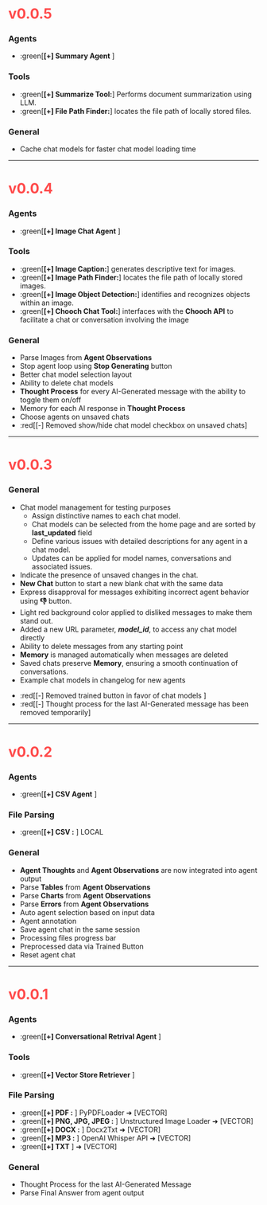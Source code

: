 # <span style="color:rgb(255, 75, 75)">v0.0.5</span>
### Agents
- :green[**[+] Summary Agent** ] 

### Tools
* :green[**[+] Summarize Tool:**] Performs document summarization using LLM.
* :green[**[+] File Path Finder:**] locates the file path of locally stored files.

### General
* Cache chat models for faster chat model loading time
---
# <span style="color:rgb(255, 75, 75)">v0.0.4</span>
### Agents
- :green[**[+] Image Chat Agent** ] 

### Tools
* :green[**[+] Image Caption:**] generates descriptive text for images.
* :green[**[+] Image Path Finder:**] locates the file path of locally stored images.
* :green[**[+] Image Object Detection:**] identifies and recognizes objects within an image.
* :green[**[+] Chooch Chat Tool:**] interfaces with the **Chooch API** to facilitate a chat or conversation involving the image

### General
* Parse Images from **Agent Observations**
* Stop agent loop using **Stop Generating** button
* Better chat model selection layout
* Ability to delete chat models
* **Thought Process** for every AI-Generated message with the ability to toggle them on/off
* Memory for each AI response in **Thought Process**
* Choose agents on unsaved chats
* :red[[-] Removed show/hide chat model checkbox on unsaved chats]
---
# <span style="color:rgb(255, 75, 75)">v0.0.3</span>
### General
* Chat model management for testing purposes
    * Assign distinctive names to each chat model.
    * Chat models can be selected from the home page and are sorted by **last_updated** field
    * Define various issues with detailed descriptions for any agent in a chat model.
    * Updates can be applied for model names, conversations and associated issues.
* Indicate the presence of unsaved changes in the chat.
* **New Chat** button to start a new blank chat with the same data
* Express disapproval for messages exhibiting incorrect agent behavior using **👎** button.
* Light red background color applied to disliked messages to make them stand out.
* Added a new URL parameter, ***model_id***, to access any chat model directly
* Ability to delete messages from any starting point
* **Memory** is managed automatically when messages are deleted
* Saved chats preserve **Memory**, ensuring a smooth continuation of conversations.
* Example chat models in changelog for new agents
- :red[[-] Removed trained button in favor of chat models ]
- :red[[-] Thought process for the last AI-Generated message has been removed temporarily]
---
# <span style="color:rgb(255, 75, 75)">v0.0.2</span>
### Agents
- :green[**[+] CSV Agent** ]

### File Parsing 
- :green[**[+] CSV :** ] LOCAL

### General
* **Agent Thoughts** and **Agent Observations** are now integrated into agent output
* Parse **Tables** from **Agent Observations** 
* Parse **Charts** from **Agent Observations**
* Parse **Errors** from **Agent Observations**
* Auto agent selection based on input data
* Agent annotation
* Save agent chat in the same session
* Processing files progress bar
* Preprocessed data via Trained Button
* Reset agent chat
---
# <span style="color:rgb(255, 75, 75)">v0.0.1</span>
### Agents
* :green[**[+] Conversational Retrival Agent** ]

### Tools
- :green[**[+] Vector Store Retriever** ]

### File Parsing
- :green[**[+] PDF :** ] PyPDFLoader ➜ [VECTOR]
- :green[**[+] PNG, JPG, JPEG :** ] Unstructured Image Loader ➜ [VECTOR]
- :green[**[+] DOCX :** ] Docx2Txt ➜ [VECTOR]
- :green[**[+] MP3 :** ] OpenAI Whisper API ➜ [VECTOR]
- :green[**[+] TXT** ] ➜ [VECTOR]

### General
* Thought Process for the last AI-Generated Message
* Parse Final Answer from agent output
